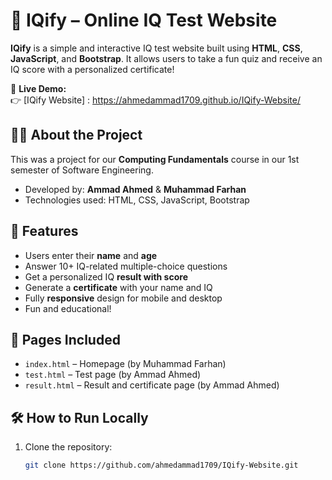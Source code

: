 # 🧠 IQify – Online IQ Test Website

**IQify** is a simple and interactive IQ test website built using **HTML**, **CSS**, **JavaScript**, and **Bootstrap**. It allows users to take a fun quiz and receive an IQ score with a personalized certificate!

🚀 **Live Demo:**  
👉 [IQify Website] : https://ahmedammad1709.github.io/IQify-Website/

## 👨‍💻 About the Project

This was a project for our **Computing Fundamentals** course in our 1st semester of Software Engineering.

- Developed by: **Ammad Ahmed** & **Muhammad Farhan**
- Technologies used: HTML, CSS, JavaScript, Bootstrap

## 🎯 Features

- Users enter their **name** and **age**
- Answer 10+ IQ-related multiple-choice questions
- Get a personalized IQ **result with score**
- Generate a **certificate** with your name and IQ
- Fully **responsive** design for mobile and desktop
- Fun and educational!

## 📂 Pages Included

- `index.html` – Homepage (by Muhammad Farhan)
- `test.html` – Test page (by Ammad Ahmed)
- `result.html` – Result and certificate page (by Ammad Ahmed)

## 🛠 How to Run Locally

1. Clone the repository:
   ```bash
   git clone https://github.com/ahmedammad1709/IQify-Website.git
